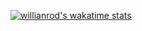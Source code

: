 [![willianrod's wakatime stats](https://github-readme-stats.vercel.app/api/wakatime?username=Ombrelin&api_domain=stats.arsenelapostolet.fr&bg_color=2D3748&title_color=2F855A&icon_color=2F855A&text_color=ffffff&custom_title=Wakapi%20Week%20Stats)](https://github.com/anuraghazra/github-readme-stats)
